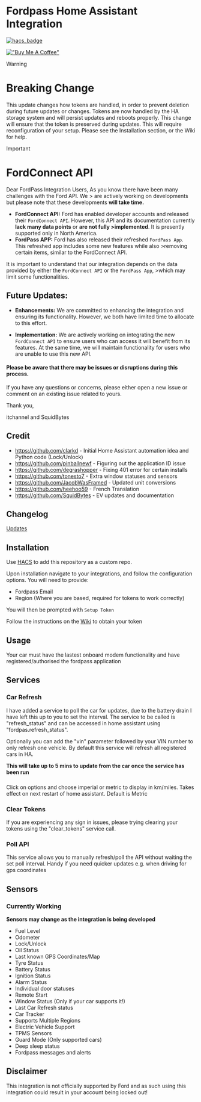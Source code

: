 # Fordpass Home Assistant Integration

[![hacs_badge](https://img.shields.io/badge/HACS-Default-orange.svg?style=for-the-badge)](https://github.com/custom-components/hacs)

[!["Buy Me A Coffee"](https://www.buymeacoffee.com/assets/img/custom_images/orange_img.png)](https://www.buymeacoffee.com/itchannel)

<!-- Wrote up a little note thing for the breaking change. Not sure if you want to use it but I figured this could be a good start or something since I was already editing the readme. -->
> [!WARNING]
> # Breaking Change
> This update changes how tokens are handled, in order to prevent deletion during future updates or changes. Tokens are now handled by the HA storage system and will persist updates and reboots properly. 
This change will ensure that the token is preserved during updates. This will require reconfiguration of your setup.
> Please see the Installation section, or the Wiki for help.

<!-- Tried to update the update with the new information -->
> [!IMPORTANT]  
> # FordConnect API
>
> Dear FordPass Integration Users,
> As you know there have been many challenges with the Ford API. We > are actively working on developments but please note that these developments **will take time.**
> - **FordConnect API:** Ford has enabled developer accounts and released their `FordConnect API`. However, this API and its documentation currently **lack many data points** or **are not fully >implemented**. It is presently supported only in North America. 
> - **FordPass APP:** Ford has also released their refreshed `FordPass App`. This refreshed app includes some new features while also >removing certain items, similar to the FordConnect API.
> 
> It is important to understand that our integration depends on the data provided by either the `FordConnect API` or the `FordPass App`, >which may limit some functionalities.

## Future Updates:

- **Enhancements:** We are committed to enhancing the integration and ensuring its functionality. However, we both have limited time to allocate to this effort.

- **Implementation:** We are actively working on integrating the new `FordConnect API` to ensure users who can access it will benefit from its features. At the same time, we will maintain functionality for users who are unable to use this new API.

#### Please be aware that there may be issues or disruptions during this process.

If you have any questions or concerns, please either open a new issue or comment on an existing issue related to yours.

Thank you,

itchannel and SquidBytes


## Credit 
- https://github.com/clarkd - Initial Home Assistant automation idea and Python code (Lock/Unlock)
- https://github.com/pinballnewf - Figuring out the application ID issue
- https://github.com/degrashopper - Fixing 401 error for certain installs
- https://github.com/tonesto7 - Extra window statuses and sensors
- https://github.com/JacobWasFramed - Updated unit conversions
- https://github.com/heehoo59 - French Translation
- https://github.com/SquidBytes - EV updates and documentation

## **Changelog**
[Updates](info.md)

## Installation
Use [HACS](https://hacs.xyz/) to add this repository as a custom repo. 

Upon installation navigate to your integrations, and follow the configuration options. You will need to provide:
- Fordpass Email
- Region (Where you are based, required for tokens to work correctly)

You will then be prompted with `Setup Token` 

Follow the instructions on the [Wiki](https://github.com/itchannel/fordpass-ha/wiki/Obtaining-Tokens-(As-of-25-05-2024)) to obtain your token

## Usage
Your car must have the lastest onboard modem functionality and have registered/authorised the fordpass application

## Services
<!-- I haven't looked into these services, but it might be easier to maintain a Wiki with the various services compared to the README. Just a thought. -->
### Car Refresh
I have added a service to poll the car for updates, due to the battery drain I have left this up to you to set the interval. The service to be called is "refresh_status" and can be accessed in home assistant using "fordpas.refresh_status". 

Optionally you can add the "vin" parameter followed by your VIN number to only refresh one vehicle. By default this service will refresh all registered cars in HA.

**This will take up to 5 mins to update from the car once the service has been run**

###
Click on options and choose imperial or metric to display in km/miles. Takes effect on next restart of home assistant. Default is Metric
<!-- These might need to be updated since its now different -->
### Clear Tokens
If you are experiencing any sign in issues, please trying clearing your tokens using the "clear_tokens" service call.

### Poll API
This service allows you to manually refresh/poll the API without waiting the set poll interval. Handy if you need quicker updates e.g. when driving for gps coordinates


## Sensors
### Currently Working
**Sensors may change as the integration is being developed**
<!-- Keeping this the same, but it will probably change and update alongside Fordconnect and the new app features -->

- Fuel Level
- Odometer
- Lock/Unlock
- Oil Status
- Last known GPS Coordinates/Map
- Tyre Status
- Battery Status
- Ignition Status
- Alarm Status
- Individual door statuses
- Remote Start
- Window Status (Only if your car supports it!)
- Last Car Refresh status
- Car Tracker
- Supports Multiple Regions
- Electric Vehicle Support
- TPMS Sensors
- Guard Mode (Only supported cars)
- Deep sleep status
- Fordpass messages and alerts

## Disclaimer

This integration is not officially supported by Ford and as such using this integration could result in your account being locked out!
